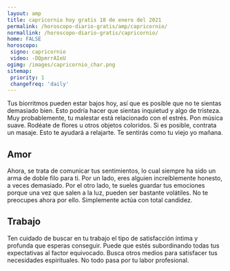 ```yaml
---
layout: amp
title: capricornio hoy gratis 18 de enero del 2021 
permalink: /horoscopo-diario-gratis/amp/capricornio/
normallink: /horoscopo-diario-gratis/capricornio/
home: FALSE
horoscopo:
 signo: capricornio
 video: -DQpmrrAIeU
ogimg: /images/capricornio_char.png
sitemap:
 priority: 1
 changefreq: 'daily'
---
```



Tus biorritmos pueden estar bajos hoy, así que es posible que no te sientas demasiado bien. Esto podría hacer que sientas inquietud y algo de tristeza. Muy probablemente, tu malestar está relacionado con el estrés. Pon música suave. Rodéate de flores u otros objetos coloridos. Si es posible, contrata un masaje. Esto te ayudará a relajarte. Te sentirás como tu viejo yo mañana.

## Amor

Ahora, se trata de comunicar tus sentimientos, lo cual siempre ha sido un arma de doble filo para ti. Por un lado, eres alguien increíblemente honesto, a veces demasiado. Por el otro lado, te sueles guardar tus emociones porque una vez que salen a la luz, pueden ser bastante volátiles. No te preocupes ahora por ello. Simplemente actúa con total candidez.

## Trabajo

Ten cuidado de buscar en tu trabajo el tipo de satisfacción íntima y profunda que esperas conseguir. Puede que estés subordinando todas tus expectativas al factor equivocado. Busca otros medios para satisfacer tus necesidades espirituales. No todo pasa por tu labor profesional.